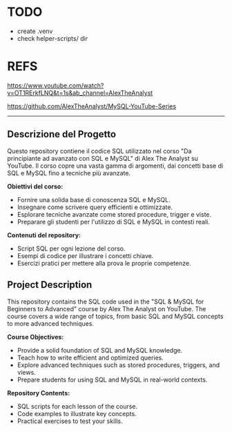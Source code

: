 # TODO

- create .venv
- check helper-scripts/ dir

# REFS

https://www.youtube.com/watch?v=OT1RErkfLNQ&t=1s&ab_channel=AlexTheAnalyst

https://github.com/AlexTheAnalyst/MySQL-YouTube-Series

---

## Descrizione del Progetto

Questo repository contiene il codice SQL utilizzato nel corso "Da principiante ad avanzato con SQL e MySQL" di Alex The Analyst su YouTube. Il corso copre una vasta gamma di argomenti, dai concetti base di SQL e MySQL fino a tecniche più avanzate.

**Obiettivi del corso:**

*   Fornire una solida base di conoscenza SQL e MySQL.
*   Insegnare come scrivere query efficienti e ottimizzate.
*   Esplorare tecniche avanzate come stored procedure, trigger e viste.
*   Preparare gli studenti per l'utilizzo di SQL e MySQL in contesti reali.

**Contenuti del repository:**

*   Script SQL per ogni lezione del corso.
*   Esempi di codice per illustrare i concetti chiave.
*   Esercizi pratici per mettere alla prova le proprie competenze.

## Project Description

This repository contains the SQL code used in the "SQL & MySQL for Beginners to Advanced" course by Alex The Analyst on YouTube. The course covers a wide range of topics, from basic SQL and MySQL concepts to more advanced techniques.

**Course Objectives:**

*   Provide a solid foundation of SQL and MySQL knowledge.
*   Teach how to write efficient and optimized queries.
*   Explore advanced techniques such as stored procedures, triggers, and views.
*   Prepare students for using SQL and MySQL in real-world contexts.

**Repository Contents:**

*   SQL scripts for each lesson of the course.
*   Code examples to illustrate key concepts.
*   Practical exercises to test your skills.